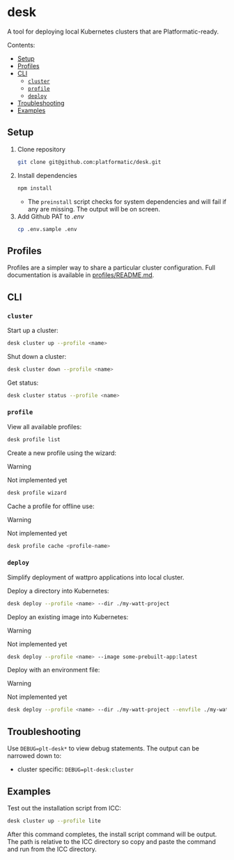 # desk

A tool for deploying local Kubernetes clusters that are
Platformatic-ready.

Contents:

* [Setup](#setup)
* [Profiles](#profiles)
* [CLI](#cli)
    * [`cluster`](#cluster)
    * [`profile`](#profile)
    * [`deploy`](#deploy)
* [Troubleshooting](#troubleshooting)
* [Examples](#examples)


## Setup

1. Clone repository
    ```sh
    git clone git@github.com:platformatic/desk.git
    ```
2. Install dependencies
    ```sh
    npm install
    ```
    * The `preinstall` script checks for system dependencies and will fail if
      any are missing. The output will be on screen.
3. Add Github PAT to _.env_
    ```sh
    cp .env.sample .env
    ```

## Profiles

Profiles are a simpler way to share a particular cluster configuration. Full
documentation is available in [profiles/README.md](profiles/README.md).

## CLI

### `cluster`

Start up a cluster:

```sh
desk cluster up --profile <name>
```

Shut down a cluster: 

```sh
desk cluster down --profile <name>
```

Get status:

```sh
desk cluster status --profile <name>
```

### `profile`

View all available profiles:

```sh
desk profile list
```

Create a new profile using the wizard:

> [!WARNING]
> Not implemented yet

```sh
desk profile wizard
```

Cache a profile for offline use:

> [!WARNING]
> Not implemented yet

```sh
desk profile cache <profile-name>
```

### `deploy`

Simplify deployment of wattpro applications into local cluster.

Deploy a directory into Kubernetes:

```sh
desk deploy --profile <name> --dir ./my-watt-project
```

Deploy an existing image into Kubernetes:

> [!WARNING]
> Not implemented yet

```sh
desk deploy --profile <name> --image some-prebuilt-app:latest
```

Deploy with an environment file:

> [!WARNING]
> Not implemented yet

```sh
desk deploy --profile <name> --dir ./my-watt-project --envfile ./my-watt-project/.env
```

## Troubleshooting

Use `DEBUG=plt-desk*` to view debug statements. The output can be narrowed down
to:

* cluster specific: `DEBUG=plt-desk:cluster`

## Examples

Test out the installation script from ICC:

```sh
desk cluster up --profile lite
```

After this command completes, the install script command will be output. The
path is relative to the ICC directory so copy and paste the command and run from
the ICC directory.
